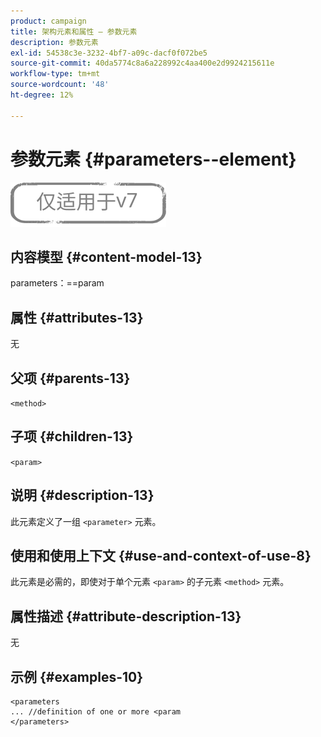 ```yaml
---
product: campaign
title: 架构元素和属性 — 参数元素
description: 参数元素
exl-id: 54538c3e-3232-4bf7-a09c-dacf0f072be5
source-git-commit: 40da5774c8a6a228992c4aa400e2d9924215611e
workflow-type: tm+mt
source-wordcount: '48'
ht-degree: 12%

---
```


# 参数元素 {#parameters--element}

![](../../../assets/v7-only.svg)

## 内容模型 {#content-model-13}

parameters：==param

## 属性 {#attributes-13}

无

## 父项 {#parents-13}

`<method>`

## 子项 {#children-13}

`<param>`

## 说明 {#description-13}

此元素定义了一组 `<parameter>`  元素。

## 使用和使用上下文 {#use-and-context-of-use-8}

此元素是必需的，即使对于单个元素 `<param>` 的子元素 `<method>`  元素。

## 属性描述 {#attribute-description-13}

无

## 示例 {#examples-10}

```
<parameters
... //definition of one or more <param
</parameters>
```
